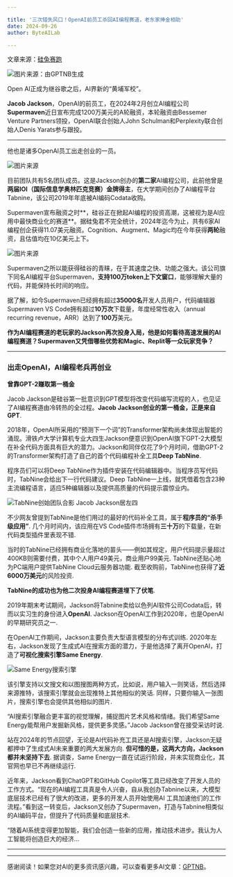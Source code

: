 ```yaml
---

title: '三次错失风口！OpenAI前员工杀回AI编程赛道，老东家捧金相助'
date: 2024-09-26
author: ByteAILab

---
```


文章来源：[硅兔赛跑](https://mp.weixin.qq.com/s/EStw7HrPFy63yJr1KzSO3A)

![图片来源：由GPTNB生成](http://www.jesonc.com/upload/8FD7B96F5E34993C64020C0DB54F4C00/1727233715776/Fvm16l5tr54feoEzU1Cqx3ydw-ut.png)

Open AI正成为继谷歌之后，AI界新的“黄埔军校”。

**Jacob Jackson**，OpenAI的前员工，在2024年2月创立AI编程公司**Supermaven**近日宣布完成1200万美元的A轮融资，本轮融资由Bessemer Venture Partners领投，OpenAI联合创始人John Schulman和Perplexity联合创始人Denis Yarats参与跟投。

---
他也是诸多OpenAI员工出走创业的一员。

![图片来源](http://www.jesonc.com/FrAO74e0wP50-aqQd_N9GKaxqxFW)

目前团队共有5名团队成员。这是Jackson创办的**第二家**AI编程公司，此前他曾是**两届IOI（国际信息学奥林匹克竞赛）金牌得主**，在大学期间创办了AI编程平台Tabnine，该公司2019年年底被AI编码Codata收购。

Supermaven宣布融资之时**，硅谷正在掀起AI编程的投资高潮，这被视为是AI应用中最快商业化的赛道**。据硅兔君不完全统计，2024年迄今为止，共有6家AI编程创企获得11.07美元融资。Cognition、Augment、Magic均在今年获得**两轮**融资，且估值均在10亿美元上下。

![图片来源](http://www.jesonc.com/Fk6HF0BO2Ya2nekFpPNQjvi7EJxC)

Supermaven之所以能获得硅谷的青睐，在于其速度之快、功能之强大。该公司旗下同名AI编程平台Supermaven，**支持100万token上下文窗口**，能够理解大量的代码，并能保持长时间的响应。

据了解，如今Supermaven已经拥有超过**35000名**开发人员用户，代码编辑器Supermaven VS Code拥有超过**10万次**下载量，年度经常性收入（annual recurring revenue，ARR）达到了**100万**美元。

**作为AI编程赛道的老玩家的Jackson再次投身入局，他是如何看待高速发展的AI编程赛道？Supermaven又凭借哪些优势和Magic、Replit等一众玩家竞争？**

---

### **出走OpenAI，AI编程老兵再创业**

**曾靠GPT-2赚取第一桶金**

Jacob Jackson是硅谷第一批意识到GPT模型将改变代码编写流程的人，也见证了AI编程赛道由冷转热的全过程。**Jacob Jackson创业的第一桶金，正是来自GPT**.

2018年，OpenAI所采用的“预测下一个词”的Transformer架构尚未体现出智能的涌现。滑铁卢大学计算机专业大四生Jackson便意识到OpenAI旗下GPT-2大模型在补全代码方面具有巨大的潜力。Jackson和同伴仅花了9个月时间，借助GPT-2的Transformer架构打造了自己的首个代码编程补全工具**Deep TabNine**.

程序员们可以将Deep TabNine作为插件安装在代码编辑器中。当程序员写代码时，TabNine会给出下一行代码建议。Deep TabNine一上线，就凭借着包含23种主流编程语言，适应5种编辑器以及提供高质量的代码提示震惊业内。

![TabNine创始团队合影 Jacob Jackson居左四](http://www.jesonc.com/Fhl_pV51dSiG3KvYEMPoY6mEnzTd)

不少网友曾提到TabNine是他们用过的最好的代码补全工具，属于**程序员的“杀手级应用”**. 几个月时间内，该应用在VS Code插件市场拥有**三十万**的下载量，在新代码类型插件里表现不错.

当时的TabNine已经拥有商业化落地的苗头——例如其规定，用户代码提示量超过400KB则需要付费，其中个人用户49美元，商业用户99美元. TabNine还贴心地为PC端用户提供TabNine Cloud云服务器功能. 截至收购前，TabNine也获得了**近6000万美元**的风险投资.

**TabNine的成功也为他二次投身AI编程赛道埋下了伏笔**.

2019年期末考试期间，Jackson将Tabnine卖给以色列AI软件公司Codata后，转而以实习生的身份进入**OpenAI**. Jackson在OpenAI工作到2020年，也是OpenAI的早期研究员之一.

在OpenAI工作期间，Jackson主要负责大型语言模型的分布式训练. 2020年左右，Jackson发现了生成式AI在搜索方面的潜力，于是他选择了离开OpenAI，打造了**可视化搜索引擎Same Energy**.

![Same Energy搜索引擎](http://www.jesonc.com/FtWxK1MGOgrI8b2XcRAI0yr2tmb7)

该引擎支持以文搜文和以图搜图两种方式，比如说，用户输入一则笑话，然后选择来源推特，该搜索引擎就会出现推特上其他相似的笑话. 同样，只要你输入一张图片，搜索引擎也会提供其他相似的图片.

“AI搜索引擎融合更丰富的视觉理解，捕捉图片艺术风格和情绪。我们希望Same Energy能帮用户发掘新风格，提供更多灵感。”Jacob Jackson曾在接受采访时说.

站在2024年的节点回望，无论是AI代码补充工具还是AI搜索引擎，Jackson无疑都押中了生成式AI未来重要的两大发展方向. **但可惜的是，这两大方向，Jackson都并未坚持下去**. 据调查，Same Energy一直在试运行阶段，并未实现商业化，其官网也早已不再继续运行.

近年来，Jackson看到ChatGPT和GitHub Copilot等工具已经改变了开发人员的工作方式。“现在的AI编程工具真是令人兴奋，自从我创办Tabnine以来，大模型底层技术已经有了很大的改进，更多的开发人员开始使用AI 工具加速他们的工作流程。”看到这一转变后，Jackson又创办了Supermaven，打造与Tabnine相类似的AI编码平台，但提升了代码质量和底层技术.

“随着AI系统变得更加智能，我们会创造一些新的应用，推动技术进步。我认为人工智能将创造巨大的经济...

---
---
感谢阅读！如果您对AI的更多资讯感兴趣，可以查看更多AI文章：[GPTNB](https://gptnb.com)。